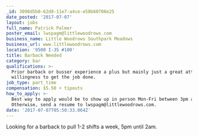 ```yaml
---
_id: 3098d5b0-62d8-11e7-a4ce-e58b60706e25
date_posted: '2017-07-07'
layout: jobs
full_name: Patrick Palmer
poster_email: lwspagm@littlewoodrows.com
business_name: Little Woodrows Southpark Meadows
business_url: www.littlewoodrows.com
location: '9500 I-35 #100'
title: Barback Needed
category: bar
qualifications: >-
  Prior barback or busser experience a plus but mainly just a great attitude and
  willingness to get the job done.
job_type: part_time
compensation: $5.50 + tipouts
how_to_apply: >-
  Best way to apply would be to show up in person Mon-Fri between 3pm and 6pm. 
  Otherwise, send a resume to lwspagm@littlewoodrows.com.
date: '2017-07-07T05:50:33.064Z'
---
```

Looking for a barback to pull 1-2 shifts a week, 5pm until 2am.
